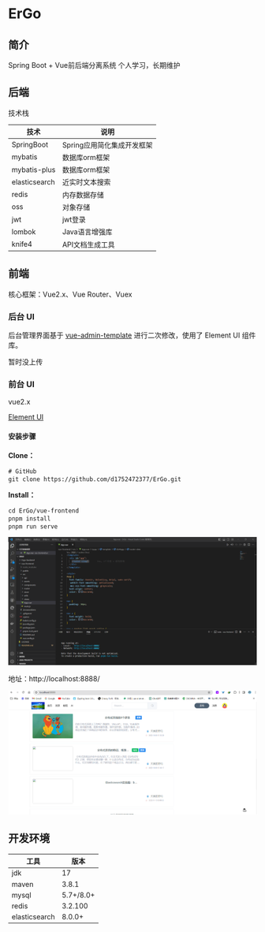 # ErGo

## 简介

Spring Boot + Vue前后端分离系统
个人学习，长期维护

## 后端

技术栈

| 技术          | 说明                       |
| ------------- | -------------------------- |
| SpringBoot    | Spring应用简化集成开发框架 |
| mybatis       | 数据库orm框架              |
| mybatis-plus  | 数据库orm框架              |
| elasticsearch | 近实时文本搜索             |
| redis         | 内存数据存储               |
| oss           | 对象存储                   |
| jwt           | jwt登录                    |
| lombok        | Java语言增强库             |
| knife4        | API文档生成工具            |

## 前端

核心框架：Vue2.x、Vue Router、Vuex

### 后台 UI

后台管理界面基于 [vue-admin-template](https://github.com/PanJiaChen/vue-admin-template) 进行二次修改，使用了 Element UI 组件库。

暂时没上传

### 前台 UI

vue2.x

[Element UI](https://github.com/ElemeFE/element)

#### 安装步骤

**Clone：**

```shell
# GitHub
git clone https://github.com/d1752472377/ErGo.git
```

**Install：**

```
cd ErGo/vue-frontend
pnpm install
pnpm run serve
```



![前端截图](/picture/前端截图.png)

地址：http://localhost:8888/

![前端首页](/picture/前端首页.png)

## 开发环境

| 工具          | 版本      |
| ------------- | --------- |
| jdk           | 17        |
| maven         | 3.8.1     |
| mysql         | 5.7+/8.0+ |
| redis         | 3.2.100   |
| elasticsearch | 8.0.0+    |

